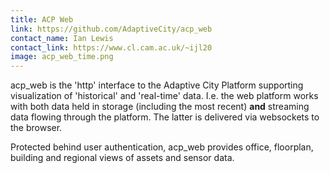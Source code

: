 ```yaml
---
title: ACP Web
link: https://github.com/AdaptiveCity/acp_web
contact_name: Ian Lewis
contact_link: https://www.cl.cam.ac.uk/~ijl20
image: acp_web_time.png
---
```


acp_web is the 'http' interface to the Adaptive City Platform supporting
visualization of 'historical' and 'real-time' data. I.e. the web platform works with
both data held in storage (including the most recent) **and** streaming data flowing
through the platform. The latter is delivered via websockets to the browser.

Protected behind user authentication, acp_web provides office, floorplan, building and
regional views of assets and sensor data.
